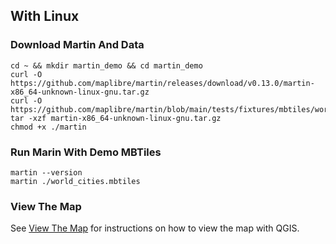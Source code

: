 ## With Linux

### Download Martin And Data

```shell
cd ~ && mkdir martin_demo && cd martin_demo
curl -O https://github.com/maplibre/martin/releases/download/v0.13.0/martin-x86_64-unknown-linux-gnu.tar.gz 
curl -O https://github.com/maplibre/martin/blob/main/tests/fixtures/mbtiles/world_cities.mbtiles
tar -xzf martin-x86_64-unknown-linux-gnu.tar.gz
chmod +x ./martin
```

### Run Marin With Demo MBTiles

```shell
martin --version
martin ./world_cities.mbtiles
```

### View The Map

See [View The Map](quick-start-view-map.md) for instructions on how to view the map with QGIS.
